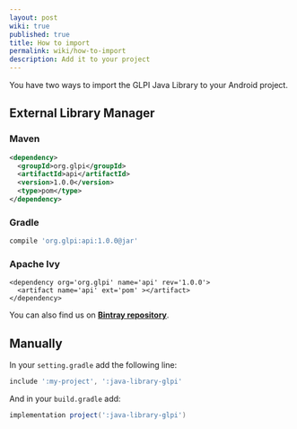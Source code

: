 ```yaml
---
layout: post
wiki: true
published: true
title: How to import
permalink: wiki/how-to-import
description: Add it to your project
---
```


You have two ways to import the GLPI Java Library to your Android project.

## External Library Manager

### Maven

```xml
<dependency>
  <groupId>org.glpi</groupId>
  <artifactId>api</artifactId>
  <version>1.0.0</version>
  <type>pom</type>
</dependency>
```

### Gradle

```groovy
compile 'org.glpi:api:1.0.0@jar'
```

### Apache Ivy

```
<dependency org='org.glpi' name='api' rev='1.0.0'>
  <artifact name='api' ext='pom' ></artifact>
</dependency>
```

You can also find us on [**Bintray repository**](https://bintray.com/glpi-project/maven-repository/android-api-client).

## Manually

In your ```setting.gradle``` add the following line:

```groovy
include ':my-project', ':java-library-glpi'
```

And in your ```build.gradle``` add:

```groovy
implementation project(':java-library-glpi')
```